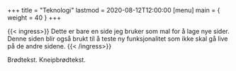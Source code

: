 +++
title = "Teknologi"
lastmod = 2020-08-12T12:00:00
[menu]
main = { weight = 40 }
+++

{{< ingress>}}
Dette er bare en side jeg bruker som mal for å lage nye sider. Denne siden blir også brukt til å teste ny funksjonalitet som ikke skal gå live på de andre sidene.
{{< /ingress>}}

Brødtekst. Kneipbrødtekst.

